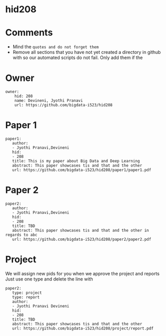 # hid208
# Comments

* Mind the ```quotes and do not forget them```
* Remove all sections that you have not yet created a directory in github with so our automated scripts do not fail. Only add them if the 

# Owner

```
owner:
    hid: 208
    name: Devineni, Jyothi Pranavi
    url: https://github.com/bigdata-i523/hid208
```

# Paper 1

```
paper1:
   author: 
   - Jyothi Pranavi,Devineni
   hid:
   - 208
   title: This is my paper about Big Data and Deep Learning
   abstract: This paper showcases tis and that and the other
   url: https://github.com/bigdata-i523/hid208/paper1/paper1.pdf
```
   
# Paper 2

```
paper2:
   author: 
   - Jyothi Pranavi,Devineni
   hid:
   - 208
   title: TBD
   abstract: This paper showcases tis and that and the other in regards to abc
   url: https://github.com/bigdata-i523/hid208/paper2/paper2.pdf   
```

# Project 

We will assign new pids for you when we approve the project and reports   
Just use one type and delete the line with 

```
paper2:
   type: project
   type: report
   author: 
   - Jyothi Pranavi Devineni
   hid:
   - 208
   title: TBD
   abstract: This paper showcases tis and that and the other 
   url: https://github.com/bigdata-i523/hid208/project/report.pdf
```
   
